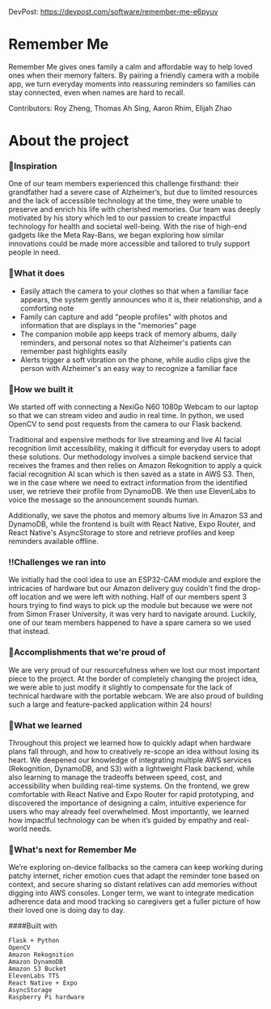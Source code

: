 DevPost: https://devpost.com/software/remember-me-e6pyuv

# Remember Me
Remember Me gives ones family a calm and affordable way to help loved ones when their memory falters. By pairing a friendly camera with a mobile app, we turn everyday moments into reassuring reminders so families can stay connected, even when names are hard to recall.

Contributors: Roy Zheng, Thomas Ah Sing, Aaron Rhim, Elijah Zhao

# About the project
### 🧠Inspiration
One of our team members experienced this challenge firsthand: their grandfather had a severe case of Alzheimer’s, but due to limited resources and the lack of accessible technology at the time, they were unable to preserve and enrich his life with cherished memories. Our team was deeply motivated by his story which led to our passion to create impactful technology for health and societal well-being. With the rise of high-end gadgets like the Meta Ray-Bans, we began exploring how similar innovations could be made more accessible and tailored to truly support people in need.

### 📖What it does
- Easily attach the camera to your clothes so that when a familiar face appears, the system gently announces who it is, their relationship, and a comforting note
- Family can capture and add "people profiles" with photos and information that are displays in the "memories" page
- The companion mobile app keeps track of memory albums, daily reminders, and personal notes so that Alzheimer's patients can remember past highlights easily 
- Alerts trigger a soft vibration on the phone, while audio clips give the person with Alzheimer's an easy way to recognize a familiar face 

### 💪How we built it
We started off with connecting a NexiGo N60 1080p Webcam to our laptop so that we can stream video and audio in real time. In python, we used OpenCV to send post requests from the camera to our Flask backend. 

Traditional and expensive methods for live streaming and live AI facial recognition limit accessibility, making it difficult for everyday users to adopt these solutions. Our methodology involves a simple backend service that receives the frames and then relies on Amazon Rekognition to apply a quick facial recognition AI scan which is then saved as a state in AWS S3. Then, we in the case where we need to extract information from the identified user, we retrieve their profile from DynamoDB. We then use ElevenLabs to voice the message so the announcement sounds human. 

Additionally, we save the photos and memory albums live in Amazon S3 and DynamoDB, while the frontend is built with React Native, Expo Router, and React Native's AsyncStorage to store and retrieve profiles and keep reminders available offline. 

### ‼️Challenges we ran into
We initially had the cool idea to use an ESP32-CAM module and explore the intricacies of hardware but our Amazon delivery guy couldn't find the drop-off location and we were left with nothing. Half of our members spent 3 hours trying to find ways to pick up the module but because we were not from Simon Fraser University, it was very hard to navigate around. Luckily, one of our team members happened to have a spare camera so we used that instead. 

### 🌟Accomplishments that we're proud of
We are very proud of our resourcefulness when we lost our most important piece to the project. At the border of completely changing the project idea, we were able to just modify it slightly to compensate for the lack of technical hardware with the portable webcam. We are also proud of building such a large and feature-packed application within 24 hours!

### 💯What we learned
Throughout this project we learned how to quickly adapt when hardware plans fall through, and how to creatively re-scope an idea without losing its heart. We deepened our knowledge of integrating multiple AWS services (Rekognition, DynamoDB, and S3) with a lightweight Flask backend, while also learning to manage the tradeoffs between speed, cost, and accessibility when building real-time systems. On the frontend, we grew comfortable with React Native and Expo Router for rapid prototyping, and discovered the importance of designing a calm, intuitive experience for users who may already feel overwhelmed. Most importantly, we learned how impactful technology can be when it’s guided by empathy and real-world needs.

### 🚀What's next for Remember Me
We’re exploring on-device fallbacks so the camera can keep working during patchy internet, richer emotion cues that adapt the reminder tone based on context, and secure sharing so distant relatives can add memories without digging into AWS consoles. Longer term, we want to integrate medication adherence data and mood tracking so caregivers get a fuller picture of how their loved one is doing day to day.

####Built with

    Flask + Python
    OpenCV
    Amazon Rekognition
    Amazon DynamoDB
    Amazon S3 Bucket
    ElevenLabs TTS
    React Native + Expo
    AsyncStorage
    Raspberry Pi hardware
